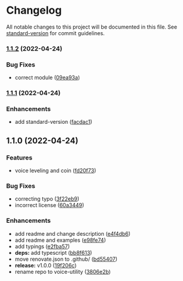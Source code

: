 # Changelog

All notable changes to this project will be documented in this file. See [standard-version](https://github.com/conventional-changelog/standard-version) for commit guidelines.

### [1.1.2](https://github.com/tjs-pro-gg/voice-utility/compare/v1.1.1...v1.1.2) (2022-04-24)


### Bug Fixes

* correct module ([09ea93a](https://github.com/tjs-pro-gg/voice-utility/commit/09ea93abbfadab99c12e2079bfded2a34614a661))

### [1.1.1](https://github.com/tjs-pro-gg/voice-utility/compare/v1.1.0...v1.1.1) (2022-04-24)


### Enhancements

* add standard-version ([facdac1](https://github.com/tjs-pro-gg/voice-utility/commit/facdac1ed79c3df3ac2469f6987343470c8298e8))

## 1.1.0 (2022-04-24)


### Features

* voice leveling and coin ([fd20f73](https://github.com/tjs-pro-gg/voice-utility/commit/fd20f7386c67dc76ba1dc55e72209a2f0dd8b2da))


### Bug Fixes

* correcting typo ([3f22eb9](https://github.com/tjs-pro-gg/voice-utility/commit/3f22eb90c6490ab062108e165393ea7df33bf16c))
* incorrect license ([60a3449](https://github.com/tjs-pro-gg/voice-utility/commit/60a3449e30cac53fa4f792d60b1cf25cd63b3737))


### Enhancements

* add readme and change description ([e4f4db6](https://github.com/tjs-pro-gg/voice-utility/commit/e4f4db67628e567662358f6e8a5707f94191c618))
* add readme and examples ([e98fe74](https://github.com/tjs-pro-gg/voice-utility/commit/e98fe741513164216a504bb75af43e33b7f82738))
* add typings ([e2fba57](https://github.com/tjs-pro-gg/voice-utility/commit/e2fba571a0cd38cf7f3942989b875f2da1528f40))
* **deps:** add typescript ([bb8f613](https://github.com/tjs-pro-gg/voice-utility/commit/bb8f613323265074f4e4aed7d656901403d8cd93))
* move renovate.json to .github/ ([bd55407](https://github.com/tjs-pro-gg/voice-utility/commit/bd55407632f9245fc01e68b6a7836f7afbac6b04))
* **release:** v1.0.0 ([19f206c](https://github.com/tjs-pro-gg/voice-utility/commit/19f206c2864096125ffb84499d9405fd1c4a0d77))
* rename repo to voice-utility ([3806e2b](https://github.com/tjs-pro-gg/voice-utility/commit/3806e2bacaf31492bb386e37c824b093138e819b))
